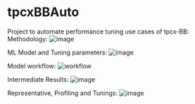 # tpcxBBAuto
Project to automate  performance tuning  use cases of tpcx-BB:
Methodology:
![image](https://user-images.githubusercontent.com/8401410/134793967-13e46a92-63c1-4983-94f3-ac718be51f6b.png)

ML Model and Tuning parameters:
![image](https://user-images.githubusercontent.com/8401410/134794023-ae2ff006-8ac2-4838-9498-dd57a5ccd703.png)

Model workflow:
![workflow](https://user-images.githubusercontent.com/8401410/134794817-a57596ba-18b1-4c0f-81f0-314dcea80527.JPG)

Intermediate Results: 
![image](https://user-images.githubusercontent.com/8401410/134794869-e659d460-76f6-49ec-a1f6-0ef9564689c0.png)

Representative, Profiling and Tunings:
![image](https://user-images.githubusercontent.com/8401410/134794889-6a1c20d6-d88e-46aa-9008-90624f711c4c.png)
